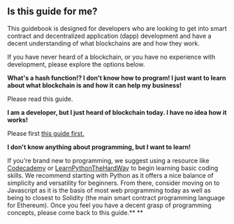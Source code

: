 ## Is this guide for me?

This guidebook is designed for developers who are looking to get into smart contract and decentralized application \(dapp\) development and have a decent understanding of what blockchains are and how they work.

If you have never heard of a blockchain, or you have no experience with development, please explore the options below. 

**What's a hash function!? I don't know how to program! I just want to learn about what blockchain is and how it can help my business!**

Please read this guide.

**I am a developer, but I just heard of blockchain today. I have no idea how it works!**

Please first [this guide first.](https://www.gitbook.com/book/sunnya97/a-technical-guide-to-ethereum-and-related-technol/details)

**I don't know anything about programming, but I want to learn!**

If you're brand new to programming, we suggest using a resource like [Codecademy](https://www.codecademy.com/learn/python) or [LearnPythonTheHardWay](https://learnpythonthehardway.org/python3/) to begin learning basic coding skills. We recommend starting with Python as it offers a nice balance of simplicity and versatility for beginners. From there, consider moving on to Javascript as it is the basis of most web programming today as well as being to closest to Solidity \(the main smart contract programming language for Ethereum\). Once you feel you have a decent grasp of programming concepts, please come back to this guide.** **

